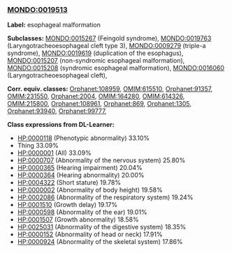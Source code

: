 
### [MONDO:0019513](http://purl.obolibrary.org/obo/MONDO_0019513)
**Label:** esophageal malformation

**Subclasses:** [MONDO:0015267](http://purl.obolibrary.org/obo/MONDO_0015267) (Feingold syndrome), [MONDO:0019763](http://purl.obolibrary.org/obo/MONDO_0019763) (Laryngotracheoesophageal cleft type 3), [MONDO:0009279](http://purl.obolibrary.org/obo/MONDO_0009279) (triple-a syndrome), [MONDO:0019619](http://purl.obolibrary.org/obo/MONDO_0019619) (duplication of the esophagus), [MONDO:0015207](http://purl.obolibrary.org/obo/MONDO_0015207) (non-syndromic esophageal malformation), [MONDO:0015208](http://purl.obolibrary.org/obo/MONDO_0015208) (syndromic esophageal malformation), [MONDO:0016060](http://purl.obolibrary.org/obo/MONDO_0016060) (Laryngotracheoesophageal cleft), 

**Corr. equiv. classes:** [Orphanet:108959](http://www.orpha.net/ORDO/Orphanet_108959), [OMIM:615510](http://purl.obolibrary.org/obo/OMIM_615510), [Orphanet:91357](http://www.orpha.net/ORDO/Orphanet_91357), [OMIM:231550](http://purl.obolibrary.org/obo/OMIM_231550), [Orphanet:2004](http://www.orpha.net/ORDO/Orphanet_2004), [OMIM:164280](http://purl.obolibrary.org/obo/OMIM_164280), [OMIM:614326](http://purl.obolibrary.org/obo/OMIM_614326), [OMIM:215800](http://purl.obolibrary.org/obo/OMIM_215800), [Orphanet:108961](http://www.orpha.net/ORDO/Orphanet_108961), [Orphanet:869](http://www.orpha.net/ORDO/Orphanet_869), [Orphanet:1305](http://www.orpha.net/ORDO/Orphanet_1305), [Orphanet:93940](http://www.orpha.net/ORDO/Orphanet_93940), [Orphanet:99777](http://www.orpha.net/ORDO/Orphanet_99777), 

**Class expressions from DL-Learner:**

- [HP:0000118](http://purl.obolibrary.org/obo/HP_0000118) (Phenotypic abnormality) 33.10%
- Thing 33.09%
- [HP:0000001](http://purl.obolibrary.org/obo/HP_0000001) (All) 33.09%
- [HP:0000707](http://purl.obolibrary.org/obo/HP_0000707) (Abnormality of the nervous system) 25.80%
- [HP:0000365](http://purl.obolibrary.org/obo/HP_0000365) (Hearing impairment) 20.04%
- [HP:0000364](http://purl.obolibrary.org/obo/HP_0000364) (Hearing abnormality) 20.00%
- [HP:0004322](http://purl.obolibrary.org/obo/HP_0004322) (Short stature) 19.78%
- [HP:0000002](http://purl.obolibrary.org/obo/HP_0000002) (Abnormality of body height) 19.58%
- [HP:0002086](http://purl.obolibrary.org/obo/HP_0002086) (Abnormality of the respiratory system) 19.24%
- [HP:0001510](http://purl.obolibrary.org/obo/HP_0001510) (Growth delay) 19.17%
- [HP:0000598](http://purl.obolibrary.org/obo/HP_0000598) (Abnormality of the ear) 19.01%
- [HP:0001507](http://purl.obolibrary.org/obo/HP_0001507) (Growth abnormality) 18.58%
- [HP:0025031](http://purl.obolibrary.org/obo/HP_0025031) (Abnormality of the digestive system) 18.35%
- [HP:0000152](http://purl.obolibrary.org/obo/HP_0000152) (Abnormality of head or neck) 17.91%
- [HP:0000924](http://purl.obolibrary.org/obo/HP_0000924) (Abnormality of the skeletal system) 17.86%


